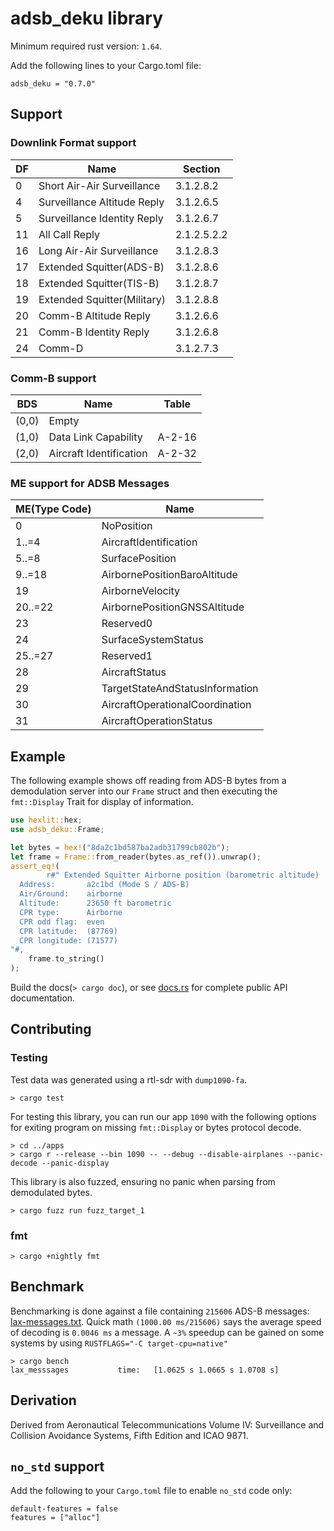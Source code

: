 # adsb_deku library
Minimum required rust version: `1.64`.

Add the following lines to your Cargo.toml file:
```text
adsb_deku = "0.7.0"
```

## Support
### Downlink Format support
|  DF  |  Name                           |  Section    |
| ---- | ------------------------------- | ----------- |
| 0    | Short Air-Air Surveillance      | 3.1.2.8.2   |
| 4    | Surveillance Altitude Reply     | 3.1.2.6.5   |
| 5    | Surveillance Identity Reply     | 3.1.2.6.7   |
| 11   | All Call Reply                  | 2.1.2.5.2.2 |
| 16   | Long Air-Air Surveillance       | 3.1.2.8.3   |
| 17   | Extended Squitter(ADS-B)        | 3.1.2.8.6   |
| 18   | Extended Squitter(TIS-B)        | 3.1.2.8.7   |
| 19   | Extended Squitter(Military)     | 3.1.2.8.8   |
| 20   | Comm-B Altitude Reply           | 3.1.2.6.6   |
| 21   | Comm-B Identity Reply           | 3.1.2.6.8   |
| 24   | Comm-D                          | 3.1.2.7.3   |

### Comm-B support
|  BDS  |  Name                               |  Table      |
| ----  | ----------------------------------- | ----------- |
| (0,0) | Empty                               |             |
| (1,0) | Data Link Capability                | A-2-16      |
| (2,0) | Aircraft Identification             | A-2-32      |

### ME support for ADSB Messages
|  ME(Type Code)  |  Name                          |
| --------------- | ------------------------------ |
| 0               | NoPosition                     |
| 1..=4           | AircraftIdentification         |
| 5..=8           | SurfacePosition                |
| 9..=18          | AirbornePositionBaroAltitude   |
| 19              | AirborneVelocity               |
| 20..=22         | AirbornePositionGNSSAltitude   |
| 23              | Reserved0                      |
| 24              | SurfaceSystemStatus            |
| 25..=27         | Reserved1                      |
| 28              | AircraftStatus                 |
| 29              | TargetStateAndStatusInformation|
| 30              | AircraftOperationalCoordination|
| 31              | AircraftOperationStatus        |

## Example

The following example shows off reading from ADS-B bytes from a demodulation server into our `Frame`
struct and then executing the `fmt::Display` Trait for display of information.
```rust
use hexlit::hex;
use adsb_deku::Frame;

let bytes = hex!("8da2c1bd587ba2adb31799cb802b");
let frame = Frame::from_reader(bytes.as_ref()).unwrap();
assert_eq!(
        r#" Extended Squitter Airborne position (barometric altitude)
  Address:       a2c1bd (Mode S / ADS-B)
  Air/Ground:    airborne
  Altitude:      23650 ft barometric
  CPR type:      Airborne
  CPR odd flag:  even
  CPR latitude:  (87769)
  CPR longitude: (71577)
"#,
    frame.to_string()
);
```

Build the docs(`> cargo doc`), or see [docs.rs](https://docs.rs/adsb_deku) for complete public API documentation.

## Contributing

### Testing

Test data was generated using a rtl-sdr with `dump1090-fa`.
```text
> cargo test
```

For testing this library, you can run our app `1090` with the following options for exiting program 
on missing `fmt::Display` or bytes protocol decode.
```text
> cd ../apps
> cargo r --release --bin 1090 -- --debug --disable-airplanes --panic-decode --panic-display
```

This library is also fuzzed, ensuring no panic when parsing from demodulated bytes.
```text
> cargo fuzz run fuzz_target_1
```

### fmt
```text
> cargo +nightly fmt
```

## Benchmark
Benchmarking is done against a file containing `215606` ADS-B messages: [lax-messages.txt](tests/lax-messages.txt).
Quick math `(1000.00 ms/215606)` says the average speed of decoding is `0.0046 ms` a message.
A `~3%` speedup can be gained on some systems by using  `RUSTFLAGS="-C target-cpu=native"`
```text
> cargo bench
lax_messsages           time:   [1.0625 s 1.0665 s 1.0708 s]
```

## Derivation
Derived from Aeronautical Telecommunications Volume IV: Surveillance and Collision Avoidance Systems, Fifth Edition and ICAO 9871.

## `no_std` support
Add the following to your `Cargo.toml` file to enable `no_std` code only:
```text
default-features = false
features = ["alloc"]
```
